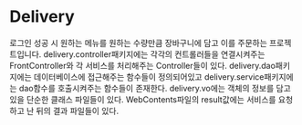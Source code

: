 # Delivery
로그인 성공 시 원하는 메뉴를 원하는 수량만큼 장바구니에 담고 이를 주문하는 프로젝트입니다.
delivery.controller패키지에는 각각의 컨트롤러들을 연결시켜주는 FrontController와 각 서비스를 처리해주는 Controller들이 있다.
delivery.dao패키지에는 데이터베이스에 접근해주는 함수들이 정의되어있고 delivery.service패키지에는 dao함수를 호출시켜주는 함수들이 존재한다.
delivery.vo에는 객체의 정보를 담고있을 단순한 클래스 파일들이 있다.
WebContents파일의 result값에는 서비스를 요청하고 난 뒤의 결과 파일들이 있다.
